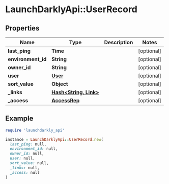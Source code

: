# LaunchDarklyApi::UserRecord

## Properties

| Name | Type | Description | Notes |
| ---- | ---- | ----------- | ----- |
| **last_ping** | **Time** |  | [optional] |
| **environment_id** | **String** |  | [optional] |
| **owner_id** | **String** |  | [optional] |
| **user** | [**User**](User.md) |  | [optional] |
| **sort_value** | **Object** |  | [optional] |
| **_links** | [**Hash&lt;String, Link&gt;**](Link.md) |  | [optional] |
| **_access** | [**AccessRep**](AccessRep.md) |  | [optional] |

## Example

```ruby
require 'launchdarkly_api'

instance = LaunchDarklyApi::UserRecord.new(
  last_ping: null,
  environment_id: null,
  owner_id: null,
  user: null,
  sort_value: null,
  _links: null,
  _access: null
)
```

